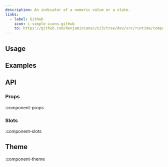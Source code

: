 ```yaml
---
description: An indicator of a numeric value or a state.
links:
  - label: GitHub
    icon: i-simple-icons-github
    to: https://github.com/benjamincanac/ui3/tree/dev/src/runtime/components/Chip.vue
---
```


## Usage

## Examples

## API

### Props

:component-props

### Slots

:component-slots

## Theme

:component-theme
